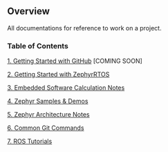 ## Overview

All documentations for reference to work on a project.

### Table of Contents  
[1. Getting Started with GitHub](Github_Getting_Started.md) [COMING SOON]

[2. Getting Started with ZephyrRTOS](Zephyr_Getting_Started.md) 

[3. Embedded Software Calculation Notes](Calculation_Notes.md)

[4. Zephyr Samples & Demos](Zephyr_Samples.md)

[5. Zephyr Architecture Notes](Zephyr_Notes.md)

[6. Common Git Commands](Git_Commands.md)

[7. ROS Tutorials](ROS_Tutorial.md)